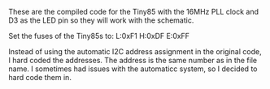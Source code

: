 These are the compiled code for the Tiny85 with the 16MHz PLL clock and D3 as the LED pin so they will work with the schematic.

Set the fuses of the Tiny85s to:
L:0xF1
H:0xDF
E:0xFF

Instead of using the automatic I2C address assignment in the original code, I hard coded the addresses. The address is the same number as in the file name. I sometimes had issues with the automaticc system, so I decided to hard code them in.


